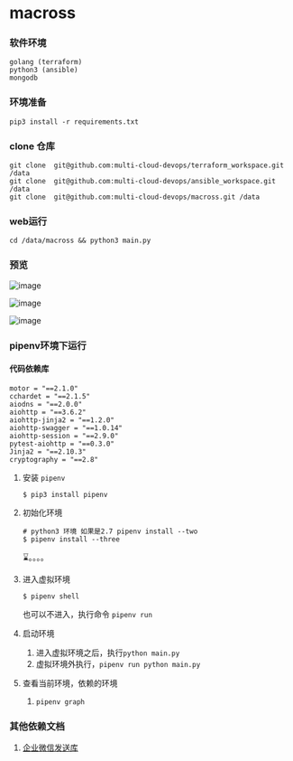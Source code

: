 # macross



### 软件环境

    golang (terraform)
    python3 (ansible)
    mongodb

### 环境准备

    pip3 install -r requirements.txt
    
  
###  clone 仓库

    git clone  git@github.com:multi-cloud-devops/terraform_workspace.git /data
    git clone  git@github.com:multi-cloud-devops/ansible_workspace.git /data
    git clone  git@github.com:multi-cloud-devops/macross.git /data
    
### web运行
   
    cd /data/macross && python3 main.py
   
    
### 预览


![image](https://github.com/multi-cloud-devops/keiTang/blob/master/1.png)

![image](https://github.com/multi-cloud-devops/keiTang/blob/master/2.png)

![image](https://github.com/multi-cloud-devops/keiTang/blob/master/3.png)








### pipenv环境下运行 

#### 代码依赖库
```
motor = "==2.1.0"
cchardet = "==2.1.5"
aiodns = "==2.0.0"
aiohttp = "==3.6.2"
aiohttp-jinja2 = "==1.2.0"
aiohttp-swagger = "==1.0.14"
aiohttp-session = "==2.9.0"
pytest-aiohttp = "==0.3.0"
Jinja2 = "==2.10.3"
cryptography = "==2.8"
```

1. 安装 `pipenv`
   ```shell
   $ pip3 install pipenv
   ```
2. 初始化环境 
   ```shell
   # python3 环境 如果是2.7 pipenv install --two
   $ pipenv install --three
   ```
   ⌛️。。。。
3. 进入虚拟环境
   ```shell
   $ pipenv shell 
   ```
    也可以不进入，执行命令 `pipenv run `
4. 启动环境
   1. 进入虚拟环境之后，执行`python main.py`
   2. 虚拟环境外执行，`pipenv run python main.py`

5. 查看当前环境，依赖的环境
   1. `pipenv graph`


### 其他依赖文档

1. [企业微信发送库](libs/README.md)